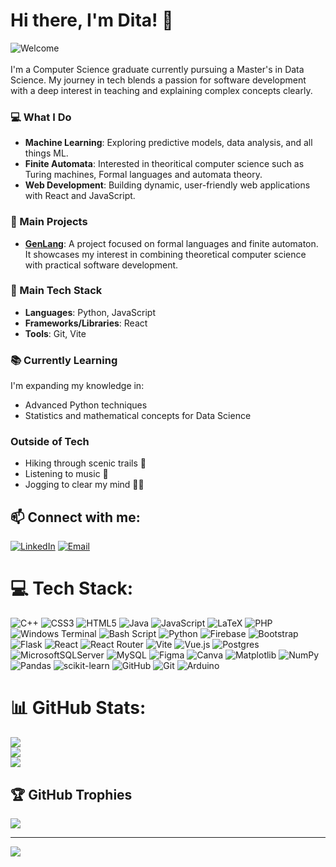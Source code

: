 # Hi there, I'm Dita! 👋<br>
![Welcome](https://i.giphy.com/media/v1.Y2lkPTc5MGI3NjExdDFtcWx0cnRwNjJ5bDZuamttMTVwb3RycWU5Zm56MG1ndHlxOXN6bSZlcD12MV9pbnRlcm5hbF9naWZfYnlfaWQmY3Q9Zw/bcKmIWkUMCjVm/giphy.gif)
<br><br>I'm a Computer Science graduate currently pursuing a Master's in Data Science. My journey in tech blends a passion for software development with a deep interest in teaching and explaining complex concepts clearly. <br>
### 💻 What I Do
- **Machine Learning**: Exploring predictive models, data analysis, and all things ML.
- **Finite Automata**: Interested in theoritical computer science such as Turing machines, Formal languages and automata theory.
- **Web Development**: Building dynamic, user-friendly web applications with React and JavaScript.<br>
### 🌟 Main Projects
- **[GenLang](https://github.com/ditaa99/genLang)**: A project focused on formal languages and finite automaton. It showcases my interest in combining theoretical computer science with practical software development.<br>
### 🔧 Main Tech Stack
- **Languages**: Python, JavaScript
- **Frameworks/Libraries**: React
- **Tools**:  Git, Vite<br>
### 📚 Currently Learning
I'm expanding my knowledge in:
- Advanced Python techniques
- Statistics and mathematical concepts for Data Science<br>
### Outside of Tech
- Hiking through scenic trails 🌲
- Listening to music 🎵
- Jogging to clear my mind 🏃‍♀️


## 📫 Connect with me:
[![LinkedIn](https://img.shields.io/badge/LinkedIn-%230077B5.svg?logo=linkedin&logoColor=white)](https://www.linkedin.com/in/dita-pelaj/) 
[![Email](https://img.shields.io/badge/Email-D14836?logo=gmail&logoColor=white)](mailto:your-dita_s@live.com)


# 💻 Tech Stack:
![C++](https://img.shields.io/badge/c++-%2300599C.svg?style=for-the-badge&logo=c%2B%2B&logoColor=white) ![CSS3](https://img.shields.io/badge/css3-%231572B6.svg?style=for-the-badge&logo=css3&logoColor=white) ![HTML5](https://img.shields.io/badge/html5-%23E34F26.svg?style=for-the-badge&logo=html5&logoColor=white) ![Java](https://img.shields.io/badge/java-%23ED8B00.svg?style=for-the-badge&logo=openjdk&logoColor=white) ![JavaScript](https://img.shields.io/badge/javascript-%23323330.svg?style=for-the-badge&logo=javascript&logoColor=%23F7DF1E) ![LaTeX](https://img.shields.io/badge/latex-%23008080.svg?style=for-the-badge&logo=latex&logoColor=white) ![PHP](https://img.shields.io/badge/php-%23777BB4.svg?style=for-the-badge&logo=php&logoColor=white) ![Windows Terminal](https://img.shields.io/badge/Windows%20Terminal-%234D4D4D.svg?style=for-the-badge&logo=windows-terminal&logoColor=white) ![Bash Script](https://img.shields.io/badge/bash_script-%23121011.svg?style=for-the-badge&logo=gnu-bash&logoColor=white) ![Python](https://img.shields.io/badge/python-3670A0?style=for-the-badge&logo=python&logoColor=ffdd54) ![Firebase](https://img.shields.io/badge/firebase-%23039BE5.svg?style=for-the-badge&logo=firebase) ![Bootstrap](https://img.shields.io/badge/bootstrap-%238511FA.svg?style=for-the-badge&logo=bootstrap&logoColor=white) ![Flask](https://img.shields.io/badge/flask-%23000.svg?style=for-the-badge&logo=flask&logoColor=white) ![React](https://img.shields.io/badge/react-%2320232a.svg?style=for-the-badge&logo=react&logoColor=%2361DAFB) ![React Router](https://img.shields.io/badge/React_Router-CA4245?style=for-the-badge&logo=react-router&logoColor=white) ![Vite](https://img.shields.io/badge/vite-%23646CFF.svg?style=for-the-badge&logo=vite&logoColor=white) ![Vue.js](https://img.shields.io/badge/vue.js-%2335495e.svg?style=for-the-badge&logo=vuedotjs&logoColor=%234FC08D) ![Postgres](https://img.shields.io/badge/postgres-%23316192.svg?style=for-the-badge&logo=postgresql&logoColor=white) ![MicrosoftSQLServer](https://img.shields.io/badge/Microsoft%20SQL%20Server-CC2927?style=for-the-badge&logo=microsoft%20sql%20server&logoColor=white) ![MySQL](https://img.shields.io/badge/mysql-4479A1.svg?style=for-the-badge&logo=mysql&logoColor=white) ![Figma](https://img.shields.io/badge/figma-%23F24E1E.svg?style=for-the-badge&logo=figma&logoColor=white) ![Canva](https://img.shields.io/badge/Canva-%2300C4CC.svg?style=for-the-badge&logo=Canva&logoColor=white) ![Matplotlib](https://img.shields.io/badge/Matplotlib-%23ffffff.svg?style=for-the-badge&logo=Matplotlib&logoColor=black) ![NumPy](https://img.shields.io/badge/numpy-%23013243.svg?style=for-the-badge&logo=numpy&logoColor=white) ![Pandas](https://img.shields.io/badge/pandas-%23150458.svg?style=for-the-badge&logo=pandas&logoColor=white) ![scikit-learn](https://img.shields.io/badge/scikit--learn-%23F7931E.svg?style=for-the-badge&logo=scikit-learn&logoColor=white) ![GitHub](https://img.shields.io/badge/github-%23121011.svg?style=for-the-badge&logo=github&logoColor=white) ![Git](https://img.shields.io/badge/git-%23F05033.svg?style=for-the-badge&logo=git&logoColor=white) ![Arduino](https://img.shields.io/badge/-Arduino-00979D?style=for-the-badge&logo=Arduino&logoColor=white)
# 📊 GitHub Stats:
![](https://github-readme-stats.vercel.app/api?username=ditaa99&theme=dark&hide_border=true&include_all_commits=false&count_private=false)<br/>
![](https://github-readme-streak-stats.herokuapp.com/?user=ditaa99&theme=dark&hide_border=true)<br/>
![](https://github-readme-stats.vercel.app/api/top-langs/?username=ditaa99&theme=dark&hide_border=true&include_all_commits=false&count_private=false&layout=compact)

## 🏆 GitHub Trophies
![](https://github-profile-trophy.vercel.app/?username=ditaa99&theme=calm_pink&no-frame=false&no-bg=true&margin-w=4)

---
[![](https://visitcount.itsvg.in/api?id=ditaa99&icon=0&color=0)](https://visitcount.itsvg.in)

<!-- Proudly created with GPRM ( https://gprm.itsvg.in ) -->
<!--

Here are some ideas to get you started:

- 🔭 I’m currently working on ...
- 🌱 I’m currently learning ...
- 👯 I’m looking to collaborate on ...
- 📫 How to reach me: ...
- ⚡ Fun fact: ...
-->
